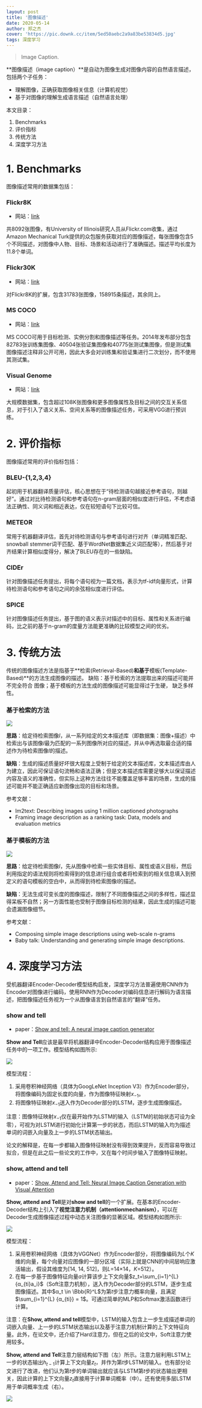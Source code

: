 ```yaml
---
layout: post
title: '图像描述'
date: 2020-05-14
author: 郑之杰
cover: 'https://pic.downk.cc/item/5ed50aebc2a9a83be53834d5.jpg'
tags: 深度学习
---
```


> Image Caption.

**图像描述（image caption）**是自动为图像生成对图像内容的自然语言描述，包括两个子任务：
- 理解图像，正确获取图像相关信息（计算机视觉）
- 基于对图像的理解生成语言描述（自然语言处理）


本文目录：
1. Benchmarks
2. 评价指标
3. 传统方法
4. 深度学习方法

# 1. Benchmarks
图像描述常用的数据集包括：

### Flickr8K
- 网站：[link](https://forms.illinois.edu/sec/1713398)

共8092张图像，有University of Illinois研究人员从Flickr.com收集，通过Amazon Mechanical Turk提供的众包服务获取对应的图像描述，每张图像包含5个不同描述，对图像中人物、目标、场景和活动进行了准确描述。描述平均长度为11.8个单词。

### Flickr30K
- 网站：[link](http://shannon.cs.illinois.edu/DenotationGraph/)

对Flickr8K的扩展，包含31783张图像，158915条描述，其余同上。

### MS COCO
- 网站：[link](http://cocodataset.org/)

MS COCO可用于目标检测、实例分割和图像描述等任务。2014年发布部分包含82783张训练集图像、40504张验证集图像和40775张测试集图像，但是测试集图像描述注释非公开可用，因此大多会对训练集和验证集进行二次划分，而不使用其测试集。

### Visual Genome
- 网站：[link](http://visualgenome.org/)

大规模数据集，包含超过108K张图像和更多图像属性及目标之间的交互关系信息，对于引入了语义关系、空间关系等的图像描述任务，可采用VGG进行预训练。

# 2. 评价指标
图像描述常用的评价指标包括：

### BLEU-{1,2,3,4}
起初用于机器翻译质量评估，核心思想在于“待检测语句越接近参考语句，则越好”。通过对比待检测语句和参考语句在n-gram层面的相似度进行评估，不考虑语法正确性、同义词和相近表达，仅在较短语句下比较可信。

### METEOR
常用于机器翻译评估，首先对待检测语句与参考语句进行对齐（单词精准匹配、snowball stemmer词干匹配、基于WordNet数据集近义词匹配等），然后基于对齐结果计算相似度得分，解决了BLEU存在的一些缺陷。

### CIDEr
针对图像描述任务提出，将每个语句视为一篇文档，表示为tf-idf向量形式，计算待检测语句和参考语句之间的余弦相似度进行评估。

### SPICE
针对图像描述任务提出，基于图的语义表示对描述中的目标、属性和关系进行编码，比之前的基于n-gram的度量方法能更准确的比较模型之间的优劣。

# 3. 传统方法
传统的图像描述方法是指基于**检索(Retrieval-Based)**和基于**模板(Template-Based)**的方法生成图像的描述。
缺陷：基于检索的方法提取出来的描述可能并不完全符合
图像；基于模板的方法生成的图像描述可能显得过于生硬，
缺乏多样性。

### 基于检索的方法

![](https://pic.downk.cc/item/5ed50560c2a9a83be52fbf05.jpg)

**思路**：给定待检索图像$I$，从一系列给定的文本描述库（即数据集：图像+描述）中检索出与该图像$I$最为匹配的一系列图像所对应的描述，并从中再选取最合适的描述作为待检索图像$I$的描述。

**缺陷**：生成的描述质量好坏很大程度上受制于给定的文本描述库，文本描述库由人为建立，因此可保证语句流畅和语法正确；但是文本描述库需要足够大以保证描述内容及语义的准确性，但实际上这种方法往往不能覆盖足够丰富的场景，生成的描述可能并不能正确适应新图像出现的目标和场景。

参考文献：
- Im2text: Describing images using 1 million captioned photographs
- Framing image description as a ranking task: Data, models and evaluation metrics

### 基于模板的方法

![](https://pic.downk.cc/item/5ed50621c2a9a83be530caee.jpg)

**思路**：给定待检索图像$I$，先从图像中检索一些实体目标、属性或语义目标，然后利用指定的语法规则将检索得到的信息进行组合或者将检索到的相关信息填入到预定义的语句模板的空白中，从而得到待检索图像$I$的描述。

**缺陷**：无法生成可变长度的图像描述，限制了不同图像描述之间的多样性，描述显得呆板不自然；另一方面性能也受制于图像目标检测的结果，因此生成的描述可能会遗漏图像细节。

参考文献：
- Composing simple image descriptions using web-scale n-grams
- Baby talk: Understanding and generating simple image descriptions.

# 4. 深度学习方法
受机器翻译Encoder-Decoder模型结构启发，深度学习方法普遍使用CNN作为Encoder对图像进行编码，使用RNN作为Decoder对编码信息进行解码为语言描述，把图像描述任务视为一个从图像语言到自然语言的“翻译”任务。

### show and tell
- paper：[Show and tell: A neural image caption generator](https://arxiv.org/abs/1411.4555)

**Show and Tell**应该是最早将机器翻译中Encoder-Decoder结构应用于图像描述任务中的一项工作。模型结构如图所示:

![](https://pic.downk.cc/item/5ed507a2c2a9a83be5328e28.jpg)

模型流程：
1. 采用卷积神经网络（具体为GoogLeNet Inception V3）作为Encoder部分，将图像编码为固定长度的向量，作为图像特征映射$x_{-1}$。
2. 将图像特征映射$x_{-1}$送入作为Decoder部分的LSTM，逐步生成图像描述。

注意：图像特征映射$x_{-1}$仅在最开始作为LSTM的输入（LSTM的初始状态可设为全零），可视为对LSTM进行初始化计算第一步的状态，而后LSTM的输入均为描述单词的词嵌入向量及上一步的LSTM状态输出。

论文的解释是，在每一步都输入图像特征映射没有得到效果提升，反而容易导致过拟合，但是在此之后一些论文的工作中，又在每个时间步输入了图像特征映射。

### show, attend and tell
- paper：[Show, Attend and Tell: Neural Image Caption Generation with Visual Attention](https://arxiv.org/abs/1502.03044)

**Show, attend and Tell**是对**show and tell**的一个扩展。在基本的Encoder-Decoder结构上引入了**视觉注意力机制（attentionmechanism）**，可以在Decoder生成图像描述过程中动态关注图像的显著区域。模型结构如图所示:

![](https://pic.downk.cc/item/5ed5085ec2a9a83be533ccf9.jpg)

模型流程：
1. 采用卷积神经网络（具体为VGGNet）作为Encoder部分，将图像编码为$L$个$K$维的向量，每个向量对应图像的一部分区域（实际上就是CNN的中间层响应激活输出，假设其维度为[14, 14, 512]，则$L$=14×14，$K$=512）。
2. 在每一步基于图像特征向量$a$计算该步上下文向量$z_t=\sum_{i=1}^{L} {α_{ti}a_i}$（Soft注意力机制），送入作为Decoder部分的LSTM，逐步生成图像描述。其中$α_t \in \Bbb{R}^L$为第$t$步注意力概率向量，且满足$\sum_{i=1}^{L} {α_{ti}} = 1$。可通过简单的MLP和Softmax激活函数进行计算。

注意：在**Show, attend and tell**模型中，LSTM的输入包含上一步生成描述单词的词嵌入向量、上一步的LSTM状态输出以及基于注意力机制计算的上下文特征向量。此外，在论文中，还介绍了Hard注意力，但在之后的论文中，Soft注意力使用较多。

**Show, attend and Tell**注意力层结构如下图（左）所示。注意力层利用LSTM上一步的状态输出$h_{t-1}$计算上下文向量$z_t$，并作为第$t$步LSTM的输入。也有部分论文进行了改进，他们认为第$t$步的单词输出就应该与LSTM第$t$步的状态输出更相关，因此计算的上下文向量$z_t$直接用于计算单词概率（中）。还有使用多层LSTM用于单词概率生成（右）。

![](https://pic.downk.cc/item/5ed50a08c2a9a83be5368c06.jpg)